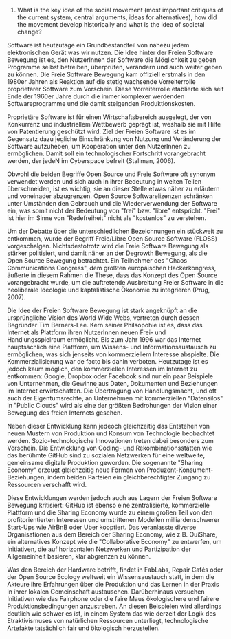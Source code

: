 1. What is the key idea of the social movement (most important critiques of the current system, central arguments, ideas for alternatives), how did the movement develop historically and what is the idea of societal change?


Software ist heutzutage ein Grundbestandteil von nahezu jedem elektronischen Gerät was wir nutzen. Die Idee hinter der Freien Software Bewegung ist es, den NutzerInnen der Software die Möglichkeit zu geben Programme selbst betreiben, überprüfen, verändern und auch weiter geben zu können. Die Freie Software Bewegung kam offiziell erstmals in den 1980er Jahren als Reaktion auf die stetig wachsende Vorreiterrolle proprietärer Software zum Vorschein. Diese Vorreiterrolle etablierte sich seit Ende der 1960er Jahre durch die immer komplexer werdenden Softwareprogramme und die damit steigenden Produktionskosten.

Proprietäre Software ist für einen Wirtschaftsbereich ausgelegt, der von Konkurrenz und industriellem Wettbewerb geprägt ist, weshalb sie mit Hilfe von Patentierung geschützt wird. Ziel der Freien Software ist es im Gegensatz dazu jegliche Einschränkung von Nutzung und Veränderung der Software aufzuheben, um Kooperation unter den NutzerInnen zu ermöglichen. Damit soll ein technologischer Fortschritt vorangebracht werden, der jedeN im Cyberspace befreit (Stallman, 2006).

Obwohl die beiden Begriffe Open Source und Freie Software oft synonym verwendet werden und sich auch in ihrer Bedeutung in weiten Teilen überschneiden, ist es wichtig, sie an dieser Stelle etwas näher zu erläutern und voneinader abzugrenzen. Open Source Softwarelizenzen schränken unter Umständen den Gebrauch und die Wiederverwendung der Software ein, was somit nicht der Bedeutung von "frei" bzw. "libre" entspricht. "Frei" ist hier im Sinne von "Redefreiheit" nicht als "kostenlos" zu verstehen.

Um der Debatte über die unterschiedlichen Bezeichnungen ein stückweit zu entkommen, wurde der Begriff Freie/Libre Open Source Software (FLOSS) vorgeschalgen. Nichtsdestotrotz wird die Freie Software Bewegung als stärker politisiert, und damit näher an der Degrowth Bewegung, als die Open Source Bewegung betrachtet. Ein Teilnehmer des "Chaos Communications Congress", dem größten europäischen Hackerkongress, äußerte in diesem Rahmen die These, dass das Konzept des Open Source vorangebracht wurde, um die auftretende Ausbreitung Freier Software in die neoliberale Ideologie und kaptalistische Ökonomie zu integrieren (Prug, 2007).

Die Idee der Freien Software Bewegung ist stark angeknüpft an die ursprüngliche Vision des World Wide Webs, vertreten durch dessen Begründer Tim Berners-Lee. Kern seiner Philsopohie ist es, dass das Internet als Plattform ihren NutzerInnen neuen Frei- und Handlungsspielraum ermöglicht. Bis zum Jahr 1996 war das Internet hauptsächlich eine Plattform, um Wissens- und Informationsaustausch zu ermöglichen, was sich jenseits von kommerziellem Interesse abspielte. Die Kommerzialisierung war de facto bis dahin verboten. Heutzutage ist es jedoch kaum möglich, den kommerziellen Interessen im Internet zu entkommen: Google, Dropbox oder Facebook sind nur ein paar Beispiele von Unternehmen, die Gewinne aus Daten, Dokumenten und Beziehungen im Internet erwirtschaften. Die Übertragung von Handlungsmacht, und oft auch der Eigentumsrechte, an Unternehmen mit kommerziellen "Datensilos" in "Public Clouds" wird als eine der größten Bedrohungen der Vision einer Bewegung des freien Internets gesehen.

Neben dieser Entwicklung kann jedeoch gleichzeitig das Entstehen von neuen Mustern von Produktion und Konsum von Technologie beobachtet werden. Sozio-technologische Innovationen treten dabei besonders zum Vorschein. Die Entwicklung von Coding- und Rekombinationsstätten wie das berühmte GitHub sind zu sozialen Netzwerken für eine weltweite, gemeinsame digitale Produktion geworden. Die sogenannte "Sharing Economy" erzeugt gleichzeitig neue Formen von Produzent-Konsument-Beziehungen, indem beiden Parteien ein gleichberechtigter Zungang zu Ressourcen verschafft wird.

Diese Entwicklungen werden jedoch auch aus Lagern der Freien Software Bewegung kritisiert: GitHub ist ebenso eine zentralisierte, kommerzielle Plattform und die Sharing Economy wurde zu einem großen Teil von den profitorientierten Interessen und umstrittenen Modellen milliardenschwerer Start-Ups wie AirBnB oder Uber kooptiert. Das veranlasste diverse Organisationen aus dem Bereich der Sharing Economy, wie z.B. OuiShare, ein alternatives Konzept wie die "Collaborative Economy" zu entwerfen, um Initiativen, die auf horizontalen Netzwerken und Partizipation der Allgemeinheit basieren, klar abgrenzen zu können.

Was den Bereich der Hardware betrifft, findet in FabLabs, Repair Cafés oder der Open Source Ecology weltweit ein Wissensaustauch statt, in dem die Akteure ihre Erfahrungen über die Produktion und das Lernen in der Praxis in ihrer lokalen Gemeinschaft austauschen. Darüberhinaus versuchen Initiativen wie das Fairphone oder die faire Maus ökologischere und fairere Produktionsbedingungen anzustreben. An diesen Beispielen wird allerdings deutlich wie schwer es ist, in einem System das wie derzeit der Logik des Etraktivismuses von natürlichen Ressourcen unterliegt, technologische Artefakte tatsächlich fair und ökologisch herzustellen.
